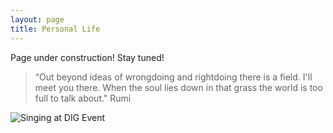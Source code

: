 ```yaml
---
layout: page
title: Personal Life
---
```


Page under construction! Stay tuned!

>“Out beyond ideas of wrongdoing and rightdoing there is a field. I'll meet you there. When the soul lies down in that grass the world is too full to talk about." Rumi

![Singing at DIG Event](../images/dig1.jpg)
